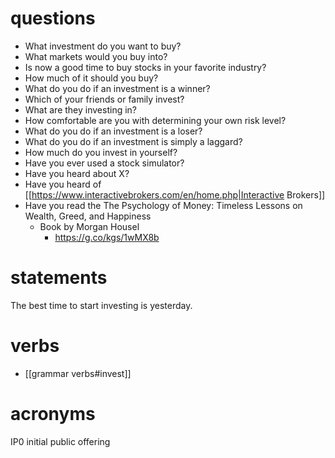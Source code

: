 # questions
* What investment do you want to buy?
* What markets would you buy into?
* Is now a good time to buy stocks in your favorite industry?
* How much of it should you buy?
* What do you do if an investment is a winner?
* Which of your friends or family invest?
* What are they investing in?
* How comfortable are you with determining your own risk level?
* What do you do if an investment is a loser?
* What do you do if an investment is simply a laggard?
* How much do you invest in yourself?
* Have you ever used a stock simulator?
* Have you heard about X?
* Have you heard of [[https://www.interactivebrokers.com/en/home.php|Interactive Brokers]]
* Have you read the The Psychology of Money: Timeless Lessons on Wealth, Greed, and Happiness
	* Book by Morgan Housel
		* https://g.co/kgs/1wMX8b

# statements
The best time to start investing is yesterday.

# verbs
- [[grammar verbs#invest]]

# acronyms
IP0 initial public offering